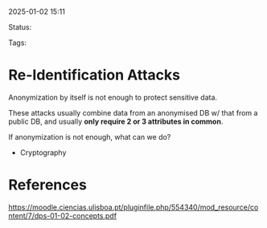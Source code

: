 2025-01-02 15:11

Status: 

Tags: 

# Re-Identification Attacks

Anonymization by itself is not enough to protect sensitive
data.

These attacks usually combine data from an anonymised DB w/ that from a public DB, and usually **only require 2 or 3 attributes in common**.

If anonymization is not enough, what can we do?
- Cryptography

# References

https://moodle.ciencias.ulisboa.pt/pluginfile.php/554340/mod_resource/content/7/dps-01-02-concepts.pdf